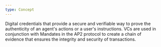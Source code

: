 ```yaml
---
type: Concept
---
```


Digital credentials that provide a secure and verifiable way to prove the authenticity of an agent's actions or a user's instructions. VCs are used in conjunction with Mandates in the AP2 protocol to create a chain of evidence that ensures the integrity and security of transactions.